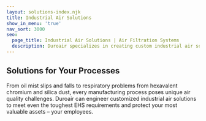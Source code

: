 ```yaml
---
layout: solutions-index.njk
title: Industrial Air Solutions
show_in_menu: 'true'
nav_sort: 3000
seo:
  page_title: Industrial Air Solutions | Air Filtration Systems
  description: Duroair specializes in creating custom industrial air solutions to meet the toughest air quality challenges and clean air filtration standards.
---
```

<div class="intro center">
    <h2 class="ruled text-center">Solutions for Your Processes</h2>
    From oil mist slips and falls to respiratory problems from hexavalent chromium and silica dust, every manufacturing process poses unique air quality challenges. Duroair can engineer customized industrial air solutions to meet even the toughest EHS requirements and protect your most valuable assets – your employees.
</div>